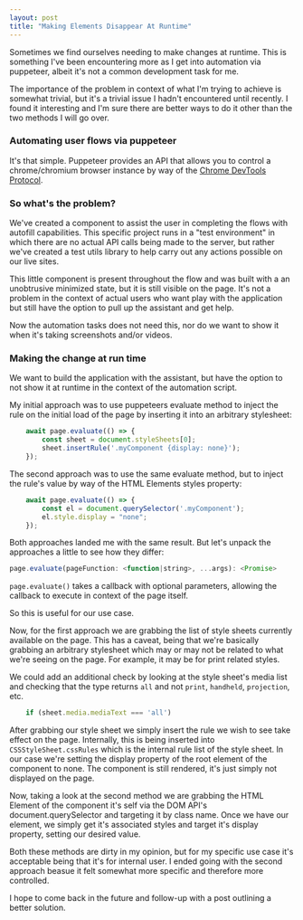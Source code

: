 ```yaml
---
layout: post
title: "Making Elements Disappear At Runtime"
---
```

Sometimes we find ourselves needing to make changes at runtime. This is something I've been encountering more as I get into automation via puppeteer, albeit it's not a common development task for me.

The importance of the problem in context of what I'm trying to achieve is somewhat trivial, but it's a trivial issue I hadn't encountered until recently. I found it interesting and I'm sure there are better ways to do it other than the two methods I will go over.

### Automating user flows via puppeteer 

It's that simple. Puppeteer provides an API that allows you to control a chrome/chromium browser instance by way of the [Chrome DevTools Protocol](https://chromedevtools.github.io/devtools-protocol/). 

### So what's the problem?

We've created a component to assist the user in completing the flows with autofill capabilities. This specific project runs in a "test environment" in which there are no actual API calls being made to the server, but rather we've created a test utils library to help carry out any actions possible on our live sites.

This little component is present throughout the flow and was built with a an unobtrusive minimized state, but it is still visible on the page. It's not a problem in the context of actual users who want play with the application but still have the option to pull up the assistant and get help.

Now the automation tasks does not need this, nor do we want to show it when it's taking screenshots and/or videos.

### Making the change at run time

We want to build the application with the assistant, but have the option to not show it at runtime in the context of the automation script.

My initial approach was to use puppeteers evaluate method to inject the rule on the initial load of the page by inserting it into an arbitrary stylesheet:

```JavaScript
    await page.evaluate(() => {
        const sheet = document.styleSheets[0];
        sheet.insertRule('.myComponent {display: none}');
    });
```

The second approach was to use the same evaluate method, but to inject the rule's value by way of the HTML Elements styles property:

```JavaScript
    await page.evaluate(() => {
        const el = document.querySelector('.myComponent');
        el.style.display = "none";
    });
```            


Both approaches landed me with the same result. But let's unpack the approaches a little to see how they differ:

```JavaScript 
page.evaluate(pageFunction: <function|string>, ...args): <Promise>
```

`page.evaluate()` takes a callback with optional parameters, allowing the callback to execute in context of the page itself.

So this is useful for our use case.

Now, for the first approach we are grabbing the list of style sheets currently available on the page. This has a caveat, being that we're basically grabbing an arbitrary stylesheet which may or may not be related to what we're seeing on the page. For example, it may be for print related styles. 

We could add an additional check by looking at the style sheet's media list and checking that the type returns `all` and not `print`, `handheld`, `projection`, etc.

```JavaScript
    if (sheet.media.mediaText === 'all')
```

After grabbing our style sheet we simply insert the rule we wish to see take effect on the page. Internally, this is being inserted into `CSSStyleSheet.cssRules` which is the internal rule list of the style sheet. 
In our case we're setting the display property of the root element of the component to none. The component is still rendered, it's just simply not displayed on the page. 

Now, taking a look at the second method we are grabbing the HTML Element of the component it's self via the DOM API's document.querySelector and targeting it by class name. Once we have our element, we simply get it's associated styles and target it's display property, setting our desired value.

Both these methods are dirty in my opinion, but for my specific use case it's acceptable being that it's for internal user. I ended going with the second approach beasue it felt somewhat more specific and therefore more controlled.

I hope to come back in the future and follow-up with a post outlining a better solution.
